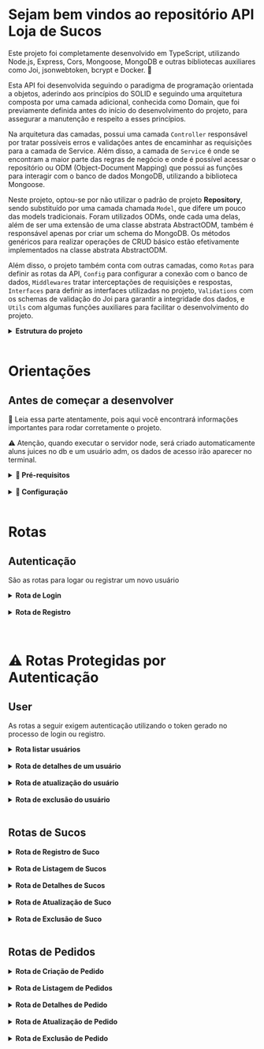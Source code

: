# Sejam bem vindos ao repositório API Loja de Sucos

Este projeto foi completamente desenvolvido em TypeScript, utilizando Node.js, Express, Cors, Mongoose, MongoDB e outras bibliotecas auxiliares como Joi, jsonwebtoken, bcrypt e Docker. 🚀

Esta API foi desenvolvida seguindo o paradigma de programação orientada a objetos, aderindo aos princípios do SOLID e seguindo uma arquitetura composta por uma camada adicional, conhecida como Domain, que foi previamente definida antes do início do desenvolvimento do projeto, para assegurar a manutenção e respeito a esses princípios.

Na arquitetura das camadas, possui uma camada `Controller` responsável por tratar possíveis erros e validações antes de encaminhar as requisições para a camada de Service. Além disso, a camada de `Service` é onde se encontram a maior parte das regras de negócio e onde é possível acessar o repositório ou ODM (Object-Document Mapping) que possui as funções para interagir com o banco de dados MongoDB, utilizando a biblioteca Mongoose.

Neste projeto, optou-se por não utilizar o padrão de projeto <strong>Repository</strong>, sendo substituído por uma camada chamada `Model`, que difere um pouco das models tradicionais. Foram utilizados ODMs, onde cada uma delas, além de ser uma extensão de uma classe abstrata AbstractODM, também é responsável apenas por criar um schema do MongoDB. Os métodos genéricos para realizar operações de CRUD básico estão efetivamente implementados na classe abstrata AbstractODM.

Além disso, o projeto também conta com outras camadas, como `Rotas` para definir as rotas da API, `Config` para configurar a conexão com o banco de dados, `Middlewares` tratar interceptações de requisições e respostas, `Interfaces` para definir as interfaces utilizadas no projeto, `Validations` com os schemas de validação do Joi para garantir a integridade dos dados, e `Utils` com algumas funções auxiliares para facilitar o desenvolvimento do projeto.

<details>
<summary><strong> Estrutura do projeto</strong></summary><br />

O projeto é composto de 3 entidades importantes para sua estrutura:

1️⃣ **Banco de dados:**
  - Será um container docker MongoDB já configurado no docker-compose através de um serviço definido como `mongodb`.
  - Tem o papel de fornecer dados para o serviço de _backend_.

2️⃣ **Back-end:**
 - Deve rodar na porta `3030`,
 - A aplicação é inicializada a partir do arquivo `src/server.ts`; 

3️⃣ **Docker:**
  - O `docker-compose` tem a responsabilidade de unir todos os serviços conteinerizados (backend e db) e subir a API completa com o comando `docker-compose up -d`;
  - Você deve **verificar** se a porta `3030`está disponivel.

</details><br />

# Orientações

## Antes de começar a desenvolver
👀 Leia essa parte atentamente, pois aqui você encontrará informações importantes para rodar corretamente o projeto.

 ⚠️ Atenção, quando executar o servidor node, será criado automaticamente aluns juices no db e um usuário adm, os dados de acesso irão aparecer no terminal.

<details>
<summary><strong> 🔰 Pré-requisitos </strong></summary><br />

  1. 📦 Node.js (v14 ou superior)
  2. 🐳 Docker e Docker Compose instalados na máquina

</details><br />

<details>
<summary><strong> 🔰 Configuração </strong></summary><br />

  1. Clone o repositório `Usar link SSH`
  * `git clone https://github.com/Gabrielja2/projeto-mjv.git`

  2. Entre na pasta do repositório que você acabou de clonar:
  * `cd pasta-do-repositório`
  
  3. Instale as dependências [**Caso existam**]
  * `npm install`  

  4. Configure as variáveis de ambiente se necessário:
  * Preencha as variáveis de, como a URL do banco de dados MongoDB: MONGO_URL= `mongodb://localhost:27017/mjv-projec` e a porta do servidor node: PORT = `3000`

  5. Inicie os containers do Docker:
  * `docker-compose up -d`

  6. Dentro do terminal da imagem do node, inicie o servidor em modo de desenvolvimento:
  * `npm run start-dev` 

</details><br />


# Rotas

## Autenticação
São as rotas para logar ou registrar um novo usuário

<details>
<summary><strong>Rota de Login</strong></summary>

* Método: POST
* URL: /user/login
* Descrição: Realiza o login de um usuário cadastrado.
* Parâmetros de entrada:
  * email: String (obrigatório) - E-mail do usuário.
  * password: String (obrigatório) - Senha do usuário.
* Resposta de sucesso:
  * Código: 200
  * Corpo: Objeto contendo o token de autenticação do usuário.
</details><br />

<details>
<summary><strong>Rota de Registro</strong></summary>

* Método: POST
* URL: /user/register
* Descrição: Registra um novo usuário.
* Parâmetros de entrada:
  * username: String (obrigatório) - Nome do usuário.
  * email: String (obrigatório) - E-mail do usuário.
  * password: String (obrigatório) - Senha do usuário. 
* Resposta de sucesso:
  * Código: 201
  * Corpo: Objeto contendo o token de autenticação do usuário.
</details><br /><br />

# ⚠️ Rotas Protegidas por Autenticação

## User
As rotas a seguir exigem autenticação utilizando o token gerado no processo de login ou registro.

<details>
<summary><strong>Rota listar usuários</strong></summary>

* Método: GET
* URL: /user
* Descrição: Retorna as informações dos usuários.
* Resposta de sucesso:
  * Código: 200
  * Corpo: Objeto contendo as informações dos usuários.
</details><br />

<details>
<summary><strong>Rota de detalhes de um usuário</strong></summary>

* Método: GET
* URL: /user/:id
* Descrição: Retorna os detalhes de um usuário específico pelo seu ID.
* Resposta de sucesso:
  * Código: 200
  * Corpo: Objeto contendo as informações do usuário.
</details><br />

<details>
<summary><strong>Rota de atualização do usuário</strong></summary>

* Método: PUT
* URL: /user/:id
* Descrição: Atualiza as informações do usuário autenticado.
* Parâmetros de entrada:
  * username: String (opcional) - Novo nome do usuário.
  * email: String (opcional) - Novo e-mail do usuário.
* Resposta de sucesso:
  * Código: 200
  * Corpo: Objeto contendo as informações atualizadas do usuário.
</details><br />

<details>
<summary><strong>Rota de exclusão do usuário</strong></summary>

* Método: DELETE
* URL: /user/:id
* Descrição: Exclui um usuário.
* Resposta de sucesso:
  * Código: 200
  * Corpo: Objeto contendo uma mensagem de confirmação da exclusão.
</details><br />


## Rotas de Sucos

<details>
<summary><strong>Rota de Registro de Suco</strong></summary>

* Método: POST
* URL: /juice
* Descrição: Registra um novo suco na loja de sucos. Requer autenticação de um usuário.
* Parâmetros de entrada:
  * flavor: String (obrigatório) - Sabor do suco.
  * description: String (obrigatório) - Descrição do suco.
  * price: Number (obrigatório) - Preço do suco.
  * size: String (obrigatório) - Tamanho do copo de suco.
* Resposta de sucesso:
  * Código: 201
  * Corpo: Objeto contendo as informações do suco registrado.
</details><br />

<details>
<summary><strong>Rota de Listagem de Sucos</strong></summary>

* Método: GET
* URL: /juice
* Descrição: Retorna a lista de sucos cadastrados na loja de sucos.
* Resposta de sucesso:
  * Código: 200
  * Corpo: Array contendo os objetos dos sucos cadastrados.
</details><br />

<details>
<summary><strong>Rota de Detalhes de Sucos</strong></summary>

* Método: GET
* URL: /juice/:id
* Descrição: Retorna os detalhes de um suco específico pelo seu ID.
* Parâmetros de entrada:
  * id: String (obrigatório) - ID do suco.
* Resposta de sucesso:
  * Código: 200
  * Corpo: Objeto contendo as informações do suco específico.
</details><br />

<details>
<summary><strong>Rota de Atualização de Suco</strong></summary>

* Método: PUT
* URL: /juice/:id
* Descrição: Atualiza as informações de um suco específico pelo seu ID. Requer autenticação de um usuário com a função de vendedor.
* Parâmetros de entrada:
  * id: String (obrigatório) - ID do suco.
  * flavor: String (opcional) - Novo sabor do suco.
  * description: String (opcional) - Nova descrição do suco.
  * price: Number (opcional) - Novo preço do suco.
  * size:  String (opcional) - Novo tamanho do copo de suco.
* Resposta de sucesso:
  * Código: 200
  * Corpo: Objeto contendo as informações atualizadas do suco específico.
</details><br />

<details>
<summary><strong>Rota de Exclusão de Suco</strong></summary>

* Método: DELETE
* URL: /juice/:id
* Descrição: Exclui um suco específico pelo seu ID. Requer autenticação de um usuário com a função de vendedor.
* Parâmetros de entrada:
  * id: String (obrigatório) - ID do suco.
* Resposta de sucesso:
  * Código: 200
  * Corpo: Objeto contendo uma mensagem de confirmação da exclusão.
</details><br />


## Rotas de Pedidos

<details>
<summary><strong>Rota de Criação de Pedido</strong></summary>

* Método: POST
* URL: /order
* Descrição: Cria um novo pedido na loja de sucos. Requer autenticação de um usuário com a função de cliente.
* Parâmetros de entrada:
  * quantity: Number (obrigatório) - Quantidade do suco a ser adicionado ao pedido.
  * flavor: String (obrigatório) - Sabor do suco a ser adicionado ao pedido.
  * size: String (obrigatório) - Tamanho do copo de suco a ser adicionado ao pedido.
* Resposta de sucesso:
  * Código: 201
  * Corpo: Objeto contendo as informações do pedido criado.
</details><br />

<details>
<summary><strong>Rota de Listagem de Pedidos</strong></summary>

* Método: GET
* URL: /order
* Descrição: Retorna a lista de pedidos cadastrados na loja de sucos de um usuário específico. Requer autenticação de um usuário com a função de cliente.
* Resposta de sucesso:
  * Código: 200
  * Corpo: Array contendo os objetos dos pedidos cadastrados pelo usuário.
</details><br />

<details>
<summary><strong>Rota de Detalhes de Pedido</strong></summary>

* Método: GET
* URL: /order/:id
* Descrição: Retorna os detalhes de um pedido específico pelo seu ID. Requer autenticação de um usuário com a função de cliente.
* Parâmetros de entrada:
  * id: String (obrigatório) - ID do pedido.
* Resposta de sucesso:
  * Código: 200
  * Corpo: Objeto contendo as informações do pedido específico.
</details><br />

<details>
<summary><strong>Rota de Atualização de Pedido</strong></summary>

* Método: PUT
* URL: /order/:id
* Descrição: Atualiza as informações de um pedido específico pelo seu ID. Requer autenticação de um usuário com a função de cliente.
* Parâmetros de entrada:
  * id: String (obrigatório) - ID do pedido.
  * quantity: Number (opcional) - Nova quantidade de suco.
  * flavor: String (opcional) - Novo sabor do suco.
  * size: String (opcional) - Novo tamanho do copo de suco.
* Resposta de sucesso:
  * Código: 200
  * Corpo: Objeto contendo as informações atualizadas do pedido específico.
</details><br />

<details>
<summary><strong>Rota de Exclusão de Pedido</strong></summary>

* Método: DELETE
* URL: /order/:id
* Descrição: Exclui um pedido específico pelo seu ID. Requer autenticação de um usuário com a função de cliente.
* Parâmetros de entrada:
  * id: String (obrigatório) - ID do pedido.
* Resposta de sucesso:
  * Código: 200
  * Corpo: Objeto contendo uma mensagem de confirmação da exclusão.
</details><br />

